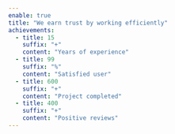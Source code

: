 ```yaml
---
enable: true
title: "We earn trust by working efficiently"
achievements:
  - title: 15
    suffix: "+"
    content: "Years of experience"
  - title: 99
    suffix: "%"
    content: "Satisfied user"
  - title: 600
    suffix: "+"
    content: "Project completed"
  - title: 400
    suffix: "+"
    content: "Positive reviews"
---
```

